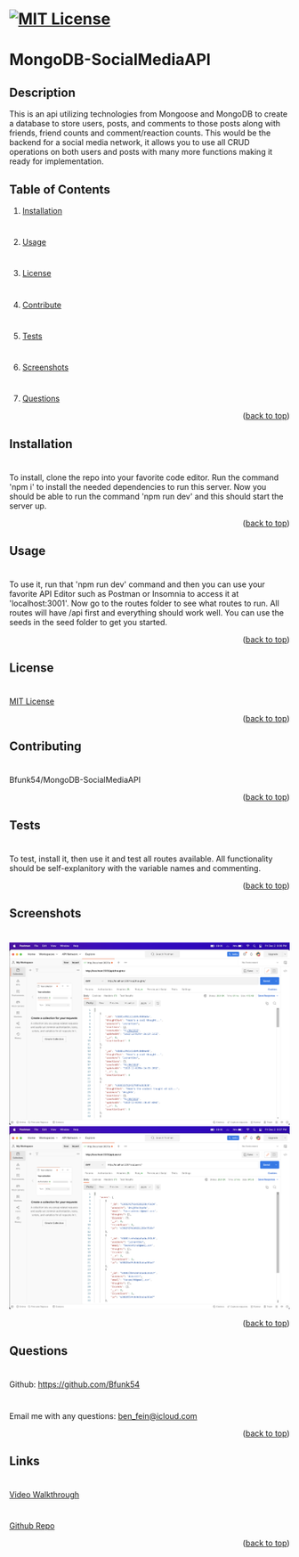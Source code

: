 # [![MIT License](https://img.shields.io/badge/License-MIT-yellow)](https://opensource.org/licenses/MIT)

# MongoDB-SocialMediaAPI

## Description
This is an api utilizing technologies from Mongoose and MongoDB to create a database to store users, posts, and comments to those posts along with friends, friend counts and  comment/reaction counts. This would be the backend for a social media network, it allows you to use all CRUD operations on both users and posts with many more functions making it ready for implementation.

## Table of Contents
1. [Installation](#installation)
#
2. [Usage](#usage)
#
3. [License](#license)
#
4. [Contribute](#contributing)
#
5. [Tests](#tests)
#
6. [Screenshots](#screenshots)
#
7. [Questions](#questions)

<p align="right">(<a href="#mit-license">back to top</a>)</p>

## Installation
#
To install, clone the repo into your favorite code editor. Run the command 'npm i' to install the needed dependencies to run this server. Now you should be able to run the command 'npm run dev' and this should start the server up.
<p align="right">(<a href="#mit-license">back to top</a>)</p>

## Usage
#
To use it, run that 'npm run dev' command and then you can use your favorite API Editor such as Postman or Insomnia to access it at 'localhost:3001'. Now go to the routes folder to see what routes to run. All routes will have /api first and everything should work well. You can use the seeds in the seed folder to get you started.
<p align="right">(<a href="#mit-license">back to top</a>)</p>

## License
#
[MIT License](https://opensource.org/licenses/MIT)
<p align="right">(<a href="#mit-license">back to top</a>)</p>

## Contributing
#
Bfunk54/MongoDB-SocialMediaAPI
<p align="right">(<a href="#mit-license">back to top</a>)</p>

## Tests
#
To test, install it, then use it and test all routes available. All functionality should be self-explanitory with the variable names and commenting.
<p align="right">(<a href="#mit-license">back to top</a>)</p>

## Screenshots
#
![](./images/mongodb-socialmediaapi1.png)
![](./images/mongodb-socialmediaapi2.png)
<p align="right">(<a href="mit-license">back to top</a>)</p>

## Questions
#
Github: https://github.com/Bfunk54
#
Email me with any questions: ben_fein@icloud.com
<p align="right">(<a href="#mit-license">back to top</a>)</p>

## Links
#
[Video Walkthrough](https://drive.google.com/file/d/1FeGWUr6l1RB_odp0YS_6imJcJ2XazzBF/view?usp=sharing)
#
[Github Repo](https://github.com/Bfunk54/MongoDB-SocialMediaAPI)
<p align="right">(<a href="#mit-license">back to top</a>)</p>
